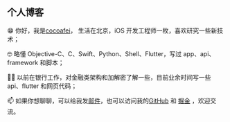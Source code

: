 ## 个人博客

😁  你好，我是[cocoafei](https://github.com/muzipiao)， 生活在北京，iOS 开发工程师一枚，喜欢研究一些新技术；

🤓  略懂 Objective-C、C、Swift、Python、Shell、Flutter，写过 app、api、framework 和脚本；

👨‍💻‍  以前在银行工作，对金融类架构和加解密了解一些，目前业余时间写一些 api、flutter 和网页代码；

📫  如果你想聊聊，可以给我发[邮件](mailto:lifei_zdjl@126.com)，也可以访问我的[GitHub](https://github.com/muzipiao)  和 [掘金](https://juejin.im/user/5b2f1c51f265da59ad439f69) ，欢迎交流。
